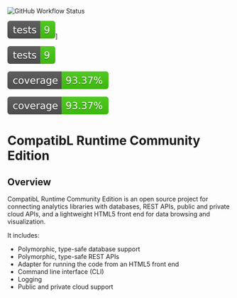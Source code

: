 <img alt="GitHub Workflow Status" src="https://img.shields.io/github/actions/workflow/status/exxpe1/test/python-package.yml"><br>

![Tests Status](./tests-badge.svg)]

[![Tests Status](./tests-badge.svg?dummy=8484744)](./reports/junit/report.html)

![Coverage badge](/coverage-badge.svg?dummy=8484744)

[![Coverage Status](./coverage-badge.svg?dummy=8484744)](./reports/coverage/index.html)

# CompatibL Runtime Community Edition

## Overview

CompatibL Runtime Community Edition is an open source project 
for connecting analytics libraries with databases, REST APIs,
public and private cloud APIs, and a lightweight HTML5 front
end for data browsing and visualization.

It includes:

* Polymorphic, type-safe database support
* Polymorphic, type-safe REST APIs
* Adapter for running the code from an HTML5 front end 
* Command line interface (CLI)
* Logging
* Public and private cloud support
